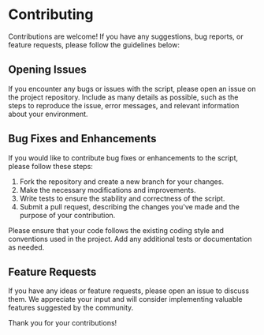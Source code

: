 # Contributing

Contributions are welcome! If you have any suggestions, bug reports, or feature requests, please follow the guidelines below:

## Opening Issues

If you encounter any bugs or issues with the script, please open an issue on the project repository. Include as many details as possible, such as the steps to reproduce the issue, error messages, and relevant information about your environment.

## Bug Fixes and Enhancements

If you would like to contribute bug fixes or enhancements to the script, please follow these steps:

1. Fork the repository and create a new branch for your changes.
2. Make the necessary modifications and improvements.
3. Write tests to ensure the stability and correctness of the script.
4. Submit a pull request, describing the changes you've made and the purpose of your contribution.

Please ensure that your code follows the existing coding style and conventions used in the project. Add any additional tests or documentation as needed.

## Feature Requests

If you have any ideas or feature requests, please open an issue to discuss them. We appreciate your input and will consider implementing valuable features suggested by the community.

Thank you for your contributions!
